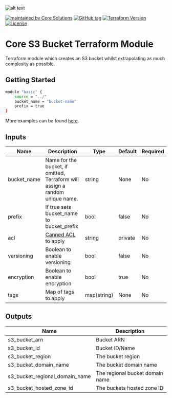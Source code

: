![alt text](https://coresolutions.ltd/media/core-solutions-82.png "Core Solutions")

[![maintained by Core Solutions](https://img.shields.io/badge/maintained%20by-coresolutions.ltd-00607c.svg)](https://coresolutions.ltd)
[![GitHub tag](https://img.shields.io/github/v/tag/coresolutions-ltd/terraform-aws-s3-bucket.svg?label=latest)](https://github.com/coresolutions-ltd/terraform-aws-s3-bucket/releases)
[![Terraform Version](https://img.shields.io/badge/terraform-~%3E%200.12.20-623ce4.svg)](https://github.com/hashicorp/terraform/releases)
[![License](https://img.shields.io/badge/License-Apache%202.0-brightgreen.svg)](https://opensource.org/licenses/Apache-2.0)

# Core S3 Bucket Terraform Module

Terraform module which creates an S3 bucket whilst extrapolating as much complexity as possible.

## Getting Started

```sh
module "basic" {
    source = "../"
    bucket_name = "bucket-name"
    prefix = true
}
```

More examples can be found [here](https://github.com/coresolutions-ltd/terraform-aws-s3-bucket/tree/master/examples).


## Inputs


|     Name    |                                               Description                                           |    Type     | Default | Required |
| ----------- | --------------------------------------------------------------------------------------------------- | ----------- | --------| ---------|
| bucket_name | Name for the bucket, if omitted, Terraform will assign a random unique name.                        | string      | None    | No       |
| prefix      | If true sets bucket_name to bucket_prefix                                                           | bool        | false   | No       |
| acl         | [Canned ACL](https://docs.aws.amazon.com/AmazonS3/latest/dev/acl-overview.html#canned-acl) to apply | string      | private | No       |
| versioning  | Boolean to enable versioning                                                                        | bool        | false   | No       |
| encryption  | Boolean to enable encryption                                                                        | bool        | true    | No       |
| tags        | Map of tags to apply                                                                                | map(string) | None    | No       |


## Outputs

|         Name                   |           Description           |
| ------------------------------ | ------------------------------- |
| s3_bucket_arn                  | Bucket ARN                      |
| s3_bucket_id                   | Bucket ID/Name                  |
| s3_bucket_region               | The bucket region               |
| s3_bucket_domain_name          | The bucket domain name          |
| s3_bucket_regional_domain_name | The regional bucket domain name |
| s3_bucket_hosted_zone_id       | The buckets hosted zone ID      |
